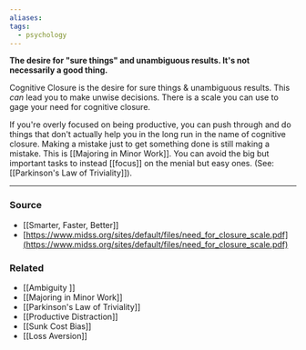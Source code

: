 ```yaml
---
aliases: 
tags:
  - psychology
---
```

**The desire for "sure things" and unambiguous results. It's not necessarily a good thing.**

Cognitive Closure is the desire for sure things & unambiguous results. This *can* lead you to make unwise decisions. There is a scale you can use to gage your need for cognitive closure. 

If you're overly focused on being productive, you can push through and do things that don't actually help you in the long run in the name of cognitive closure. Making a mistake just to get something done is still making a mistake. This is [[Majoring in Minor Work]]. You can avoid the big but important tasks to instead [[focus]] on the menial but easy ones. (See: [[Parkinson's Law of Triviality]]).

---

### Source
- [[Smarter, Faster, Better]]
- [https://www.midss.org/sites/default/files/need_for_closure_scale.pdf](https://www.midss.org/sites/default/files/need_for_closure_scale.pdf)

### Related
- [[Ambiguity ]] 
- [[Majoring in Minor Work]] 
- [[Parkinson's Law of Triviality]] 
- [[Productive Distraction]]
- [[Sunk Cost Bias]]
- [[Loss Aversion]]